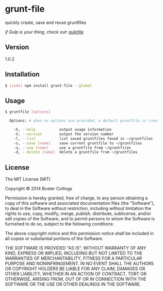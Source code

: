 # grunt-file
quickly create, save and reuse gruntfiles

_if Gulp is your thing, check out: [gulpfile](https://github.com/busterc/gulpfile)_

## Version
1.0.2

## Installation

```sh
$ [sudo] npm install grunt-file --global
```

## Usage
```sh
$ gruntfile [options]

  Options: # when no options are provided, a default gruntfile is created & used

    -h, --help           output usage information
    -V, --version        output the version number
    -l, --list           list saved gruntfiles found in ~/gruntfiles
    -s, --save [name]    save current gruntfile to ~/gruntfiles
    -u, --use [name]     use a gruntfile from ~/gruntfiles
    -d, --delete [name]  delete a gruntfile from ~/gruntfiles
```

## License
The MIT License (MIT)

Copyright &copy; 2014 Buster Collings

Permission is hereby granted, free of charge, to any person obtaining a copy
of this software and associated documentation files (the "Software"), to deal
in the Software without restriction, including without limitation the rights
to use, copy, modify, merge, publish, distribute, sublicense, and/or sell
copies of the Software, and to permit persons to whom the Software is
furnished to do so, subject to the following conditions:

The above copyright notice and this permission notice shall be included in
all copies or substantial portions of the Software.

THE SOFTWARE IS PROVIDED "AS IS", WITHOUT WARRANTY OF ANY KIND, EXPRESS OR
IMPLIED, INCLUDING BUT NOT LIMITED TO THE WARRANTIES OF MERCHANTABILITY,
FITNESS FOR A PARTICULAR PURPOSE AND NONINFRINGEMENT. IN NO EVENT SHALL THE
AUTHORS OR COPYRIGHT HOLDERS BE LIABLE FOR ANY CLAIM, DAMAGES OR OTHER
LIABILITY, WHETHER IN AN ACTION OF CONTRACT, TORT OR OTHERWISE, ARISING FROM,
OUT OF OR IN CONNECTION WITH THE SOFTWARE OR THE USE OR OTHER DEALINGS IN
THE SOFTWARE.
